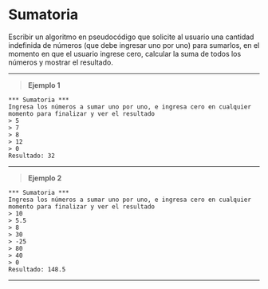 ﻿# Sumatoria

Escribir un algoritmo en pseudocódigo que solicite al usuario una cantidad indefinida de números (que debe ingresar uno por uno) para sumarlos,
en el momento en que el usuario ingrese cero, calcular la suma de todos los números y mostrar el resultado.

---

> **Ejemplo 1**

```
*** Sumatoria ***
Ingresa los números a sumar uno por uno, e ingresa cero en cualquier momento para finalizar y ver el resultado
> 5
> 7
> 8
> 12
> 0
Resultado: 32
```

---

> **Ejemplo 2**

```
*** Sumatoria ***
Ingresa los números a sumar uno por uno, e ingresa cero en cualquier momento para finalizar y ver el resultado
> 10
> 5.5
> 8
> 30
> -25
> 80
> 40
> 0
Resultado: 148.5
```

---
